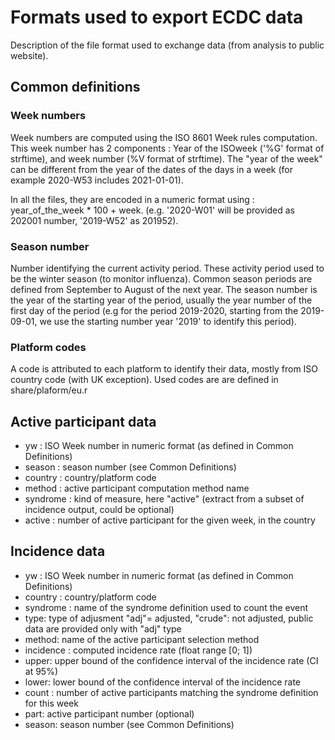 # Formats used to export ECDC data

Description of the file format used to exchange data (from analysis to public website).

## Common definitions

### Week numbers

Week numbers are computed using the ISO 8601 Week rules computation.
This week number has 2 components : Year of the ISOweek ('%G' format of strftime), and week number (%V format of strftime). The "year of the week" can be different
from the year of the dates of the days in a week (for example 2020-W53 includes 2021-01-01).

In all the files, they are encoded in a numeric format using : year_of_the_week * 100 + week. (e.g. '2020-W01' will be provided as 202001 number, '2019-W52' as 201952).

### Season number

Number identifying the current activity period. These activity period used to be the winter season (to monitor influenza). Common season periods are defined from September to August of the next year.
The season number is the year of the starting year of the period, usually the year number of the first day of the period (e.g for the period 2019-2020, starting from the 2019-09-01, we use the starting number year '2019' to identify this period).

### Platform codes

A code is attributed to each platform to identify their data, mostly from ISO country code (with UK exception). Used codes are are defined in share/plaform/eu.r

## Active participant data

- yw : ISO Week number in numeric format (as defined in Common Definitions)
- season : season number (see Common Definitions)
- country : country/platform code
- method : active participant computation method name 
- syndrome : kind of measure, here "active" (extract from a subset of incidence output, could be optional)
- active : number of active participant for the given week, in the country

## Incidence data

- yw : ISO Week number in numeric format (as defined in Common Definitions)
- country : country/platform code
- syndrome : name of the syndrome definition used to count the event
- type: type of adjusment "adj"= adjusted, "crude": not adjusted, public data are provided only with "adj" type
- method: name of the active participant selection method
- incidence : computed incidence rate (float range [0; 1])
- upper: upper bound of the confidence interval of the incidence rate (CI at 95%)
- lower: lower bound of the confidence interval of the incidence rate
- count : number of active participants matching the syndrome definition for this week
- part: active participant number (optional)
- season: season number (see Common Definitions)